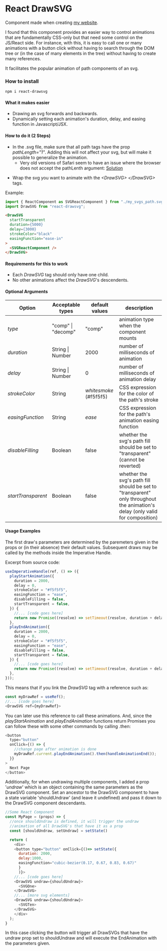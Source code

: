 # React DrawSVG

Component made when creating [my website](allan-lago.herokuapp.com).

I found that this component provides an easier way to control animations that are fundamentally CSS-only but that need some control on the JS/React side. For instance, with this, it is easy to call one or many animations with a button click without having to search through the DOM tree or (in the case of many elements in the tree) without having to create many references.

It facilitates the popular animation of path components of an svg.

### How to install

```
npm i react-drawsvg
```

#### What it makes easier

- Drawing an svg forwards and backwards.
- Dynamically setting each animation's duration, delay, and easing function in Javascript/JSX.

#### How to do it (2 Steps)

- In the .svg file, make sure that all path tags have the prop _pathLength="1"_. Adding this will not affect your svg, but will make it possible to generalize the animation.
  - Very old versions of Safari seem to have an issue where the browser does not accept the pathLenth argument: [Solution](https://stackoverflow.com/questions/51889547/svg-pathlength-dont-work-on-safari)

* Wrap the svg you want to animate with the _\<DrawSVG>_ _\</DrawSVG>_ tags.

Example:

```javascript
import { ReactComponent as SVGReactComponent } from "./my_svgs_path.svg";
import DrawSVG from "react-drawsvg";
```

```html
<DrawSVG
  startTransparent
  duration={5000}
  delay={3000}
  strokeColor="black"
  easingFunction="ease-in"
>
  <SVGReactComponent />
</DrawSVG>
```

#### Requirements for this to work

- Each _DrawSVG_ tag should only have one child.
- No other animations affect the _DrawSVG_'s descendents.


#### Optional Arguments

| Option | Acceptable types | default values | description|
|--------|------------------|----------------|------------|
| *type* | "comp" \| "decomp" | "comp" | animation type when the component mounts|
|*duration*| String \| Number | 2000| number of milliseconds of animation|
|*delay*| String \| Number | 0 | number of milliseconds of animation delay|
|*strokeColor*| String | _whitesmoke_ (#f5f5f5) | CSS expression for the color of the path's stroke|
|*easingFunction*| String | *ease* | CSS expression for the path's animation easing function|
|*disableFilling* | Boolean | false | whether the svg's path fill should be set to "transparent" (cannot be reverted)|
|*startTransparent* | Boolean | false | whether the svg's path fill should be set to "transparent" only throughout the animation's delay (only valid for composition)


#### Usage Examples

The first draw's parameters are determined by the paremeters given in the props or (in their absence) their default values. Subsequent draws may be called by the methods inside the Imperative Handle.

Excerpt from source code:

```javascript
useImperativeHandle(ref, () => ({
  playStartAnimation({
    duration = 2000,
    delay = 0,
    strokeColor = "#f5f5f5",
    easingFunction = "ease",
    disableFilling = false,
    startTransparent = false,
  }) {
    //... [code goes here]
    return new Promise((resolve) => setTimeout(resolve, duration + delay));
  },
  playEndAnimation({
    duration = 2000,
    delay = 0,
    strokeColor = "#f5f5f5",
    easingFunction = "ease",
    disableFilling = false,
    startTransparent = false,
  }) {
    //... [code goes here]
    return new Promise((resolve) => setTimeout(resolve, duration + delay));
  },
}));
```

This means that if you link the _DrawSVG_ tag with a reference such as:

```javascript
const myDrawRef = useRef();
//... [code goes here]
<DrawSVG ref={myDrawRef}>
```

You can later use this reference to call these animations. And, since the _playStartAnimation_ and _playEndAnimation_ functions return Promises you can follow these with some other commands by calling .then:

```javascript
<button
  type="button"
  onClick={() => {
    //change page after animation is done
    myDrawRef.current.playEndAnimation().then(handleAnimationEnd());
  }}
>
  Next Page
</button>
```

Additionally, for when undrawing multiple components, I added a prop '_undraw_' which is an object containing the same parameters as the DrawSVG component. Set an ancestor to the DrawSVG component to have a state variable 'shouldUndraw' (and leave it undefined) and pass it down to the DrawSVG component descendants.

```javascript
//Some React Component
const MyPage = (props) => {
  //once shouldUndraw is defined, it will trigger the undraw
  //animation of all DrawSVG's that have it as a prop
  const [shouldUndraw, setUndraw] = setState()

  return (
    <div>
    <button type="button" onClick={()=> setState({
      duration: 2000,
      delay:1000,
      easingFunction="cubic-bezier(0.17, 0.67, 0.83, 0.67)"
      }
      )}>
    //... [code goes here]
    <DrawSVG undraw={shouldUndraw}>
      <SVGOne>
    </DrawSVG>
    //... [more svg elements]
    <DrawSVG undraw={shouldUndraw}>
      <SVGTen>
    </DrawSVG>
    </div>
  );
}
```

In this case clicking the button will trigger all DrawSVGs that have the undraw prop set to shouldUndraw and will execute the EndAnimation with the parameters given.
